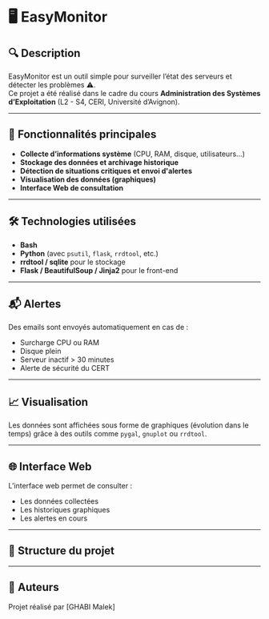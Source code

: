 # 🖥️ EasyMonitor

## 🔍 Description
EasyMonitor est un outil simple pour surveiller l’état des serveurs et détecter les problèmes ⚠️.  
Ce projet a été réalisé dans le cadre du cours **Administration des Systèmes d’Exploitation** (L2 - S4, CERI, Université d’Avignon).

---
## 🧩 Fonctionnalités principales

- **Collecte d’informations système** (CPU, RAM, disque, utilisateurs…)
- **Stockage des données et archivage historique**
- **Détection de situations critiques et envoi d'alertes**
- **Visualisation des données (graphiques)**
- **Interface Web de consultation**

---

## 🛠️ Technologies utilisées

- **Bash**
- **Python** (avec `psutil`, `flask`, `rrdtool`, etc.)
- **rrdtool / sqlite** pour le stockage
- **Flask / BeautifulSoup / Jinja2** pour le front-end

---

## 📬 Alertes
Des emails sont envoyés automatiquement en cas de :
- Surcharge CPU ou RAM
- Disque plein
- Serveur inactif > 30 minutes
- Alerte de sécurité du CERT

---

## 📈 Visualisation
Les données sont affichées sous forme de graphiques (évolution dans le temps) grâce à des outils comme `pygal`, `gnuplot` ou `rrdtool`.

---

## 🌐 Interface Web
L’interface web permet de consulter :
- Les données collectées
- Les historiques graphiques
- Les alertes en cours

---

## 📂 Structure du projet



 
---

## 📣 Auteurs
Projet réalisé par [GHABI Malek] 


